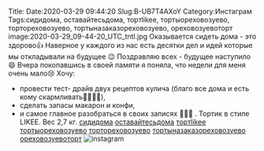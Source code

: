Title:
Date:2020-03-29 09:44:20
Slug:B-UB7T4AXoY
Category:Инстаграм
Tags:сидидома, оставайтесьдома, тортlikee, тортыореховозуево, тортореховозуево, тортыназаказореховозуево, ореховозуевоторт
image:2020-03-29_09-44-20_UTC_tntl.jpg
Оказывается сидеть дома - это здорово👍
Наверное у каждого из нас есть десятки дел и идей которые мы откладывали на будущее 😉
Поздравляю всех - будущее наступило 😄
Вчера покопавшись в своей памяти я поняла, что недели для меня очень мало😢
Хочу:
- провести тест- драйв двух рецептов кулича (благо все дома и есть кому скармливать👨‍👩‍👧‍👦),
- сделать запасы макарон и конфи,
- и самое главное разобраться в своих записях 🤪😳😟
.
Тортик  в стиле LIKEE. Вес 2,7 кг.
[сидидома]({tag}сидидома) [оставайтесьдома]({tag}оставайтесьдома) [тортlikee]({tag}тортlikee) [тортыореховозуево]({tag}тортыореховозуево) [тортореховозуево]({tag}тортореховозуево) [тортыназаказореховозуево]({tag}тортыназаказореховозуево) [ореховозуевоторт]({tag}ореховозуевоторт)
![instagram]({attach}images/2020-03-29_09-44-20_UTC.jpg)
